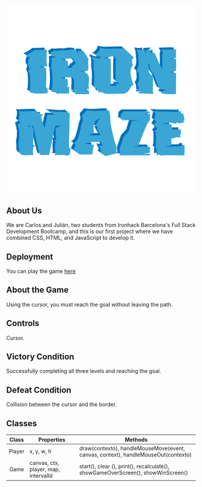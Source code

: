
![logo-ironmaze](./images/logo.png)

## About Us
We are Carlos and Julián, two students from Ironhack Barcelona's Full Stack Development Bootcamp, and this is our first project where we have combined CSS, HTML, and JavaScript to develop it.

## Deployment
You can play the game [here](https://juliancasillasp.github.io/the-game/)

## About the Game
Using the cursor, you must reach the goal without leaving the path.

## Controls
Cursor.

## Victory Condition
Successfully completing all three levels and reaching the goal.

## Defeat Condition
Collision between the cursor and the border.

## Classes

|   Class   | Properties                              | Methods                                                                            |
| :-------: | --------------------------------------- | ---------------------------------------------------------------------------------- |
|   Player  |    x, y, w, h                           | draw(contexto), handleMouseMove(event, canvas, context), handleMouseOut(contexto)  |
|   Game    |   canvas, ctx, player, map, intervalId  | start(), clear (), print(), recalculate(), showGameOverScreen(), showWinScreen()   |                                    
